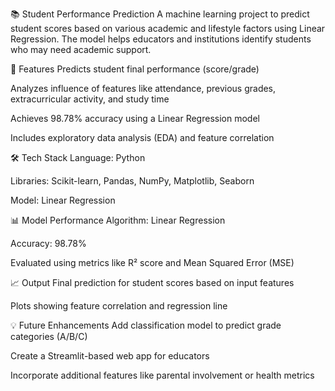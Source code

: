📚 Student Performance Prediction
A machine learning project to predict student scores based on various academic and lifestyle factors using Linear Regression. The model helps educators and institutions identify students who may need academic support.

📌 Features
Predicts student final performance (score/grade)

Analyzes influence of features like attendance, previous grades, extracurricular activity, and study time

Achieves 98.78% accuracy using a Linear Regression model

Includes exploratory data analysis (EDA) and feature correlation

🛠️ Tech Stack
Language: Python

Libraries: Scikit-learn, Pandas, NumPy, Matplotlib, Seaborn

Model: Linear Regression

📊 Model Performance
Algorithm: Linear Regression

Accuracy: 98.78%

Evaluated using metrics like R² score and Mean Squared Error (MSE)

📈 Output
Final prediction for student scores based on input features

Plots showing feature correlation and regression line

💡 Future Enhancements
Add classification model to predict grade categories (A/B/C)

Create a Streamlit-based web app for educators

Incorporate additional features like parental involvement or health metrics
